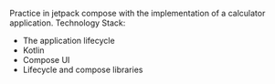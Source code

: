 Practice in jetpack compose with the implementation of a calculator application.
Technology Stack:
- The application lifecycle
- Kotlin
- Compose UI
- Lifecycle and compose libraries
